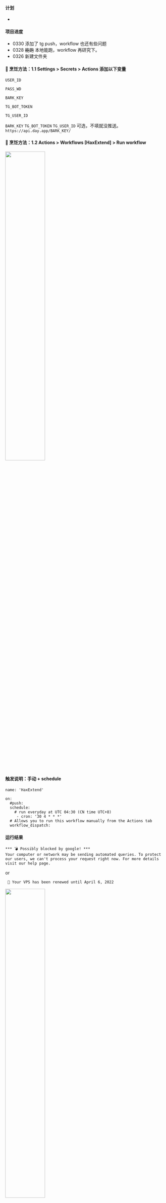 #### 计划
- 
#### 项目进度
- 0330 添加了 tg push，workflow 也还有些问题
- 0328 ~~能跑~~ 本地能跑，workflow 再研究下。
- 0326 新建文件夹

#### 🍳 烹饪方法：1.1 Settings > Secrets > Actions 添加以下变量
```
USER_ID
```
```
PASS_WD
```
```
BARK_KEY
``` 
```
TG_BOT_TOKEN
```
```
TG_USER_ID
```
```BARK_KEY``` ```TG_BOT_TOKEN``` ```TG_USER_ID``` 可选，不填就没推送。 ```https://api.day.app/BARK_KEY/```
#### 🍳 烹饪方法：1.2 Actions > Workflows [HaxExtend] > Run workflow
<img src=./step.png width=50% />


#### 触发说明：手动 + schedule
```
name: 'HaxExtend'

on:
  #push:
  schedule:
    # run everyday at UTC 04:30 (CN time UTC+8)
     - cron: '30 4 * * *'
  # Allows you to run this workflow manually from the Actions tab
  workflow_dispatch:
```

#### 运行结果
```
*** 💣 Possibly blocked by google! ***
Your computer or network may be sending automated queries. To protect our users, we can't process your request right now. For more details visit our help page.
```
or
```
 🎉 Your VPS has been renewed until April 6, 2022
```
<img src=./result.jpg width=50% />

#### How This Work
- https://github.com/mybdye/HaxExtend_helium/blob/master/howthiswork.md

#### 资料参考
- https://www.python.org/
- https://www.selenium.dev/
- https://www.youtube.com/watch?v=As-_hfZUyIs
- https://github.com/actions/virtual-environments/blob/main/images/macos/macos-12-Readme.md
- https://github.com/mherrmann/selenium-python-helium/blob/master/helium/__init__.py

#### 以上仅供学习 ：）
